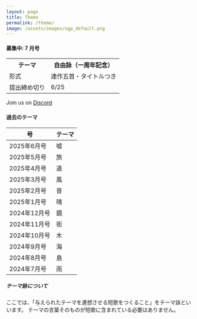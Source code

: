 ```yaml
---
layout: page
title: Theme
permalink: /theme/
image: /assets/images/ogp_default.png
---
```


#### 募集中: 7 月号

<table class="table table-striped table-bordered">
  <tbody>
    <tr>
      <th>テーマ</th>
      <th>自由詠（一周年記念）</th>
    </tr>
    <tr>
      <td>形式</td>
      <td>連作五首・タイトルつき</td>
    </tr>
    <tr>
      <td>提出締め切り</td>
      <td>6/25</td>
    </tr>
  </tbody>
</table>

Join us on <i class="fa-brands fa-discord"></i> [Discord](https://discord.gg/WyV2XHN6z2)

#### 過去のテーマ

<table class="table table-striped table-bordered">
  <thead>
    <tr>
      <th>号</th>
      <th>テーマ</th>
    </tr>
  </thead>
  <tbody class="table-group-divider">
    <tr>
      <td>2025年6月号</td>
      <td>嘘</td>
    </tr>
    <tr>
      <td>2025年5月号</td>
      <td>旅</td>
    </tr>
    <tr>
      <td>2025年4月号</td>
      <td>道</td>
    </tr>
    <tr>
      <td>2025年3月号</td>
      <td>風</td>
    </tr>
    <tr>
      <td>2025年2月号</td>
      <td>音</td>
    </tr>
    <tr>
      <td>2025年1月号</td>
      <td>晴</td>
    </tr>
    <tr>
      <td>2024年12月号</td>
      <td>鏡</td>
    </tr>
    <tr>
      <td>2024年11月号</td>
      <td>街</td>
    </tr>
    <tr>
      <td>2024年10月号</td>
      <td>木</td>
    </tr>
    <tr>
      <td>2024年9月号</td>
      <td>海</td>
    </tr>
    <tr>
      <td>2024年8月号</td>
      <td>島</td>
    </tr>
    <tr>
      <td>2024年7月号</td>
      <td>雨</td>
    </tr>
  </tbody>
</table>

##### テーマ詠について

ここでは、「与えられたテーマを連想させる短歌をつくること」をテーマ詠といいます。
テーマの言葉そのものが短歌に含まれている必要はありません。
